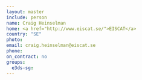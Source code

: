 ```yaml
---
layout: master
include: person
name: Craig Heinselman
home: <a href="http://www.eiscat.se/">EISCAT</a>
country: "SE"
photo:
email: craig.heinselman@eiscat.se
phone:
on_contract: no
groups:
  e3ds-sg:
---
```

